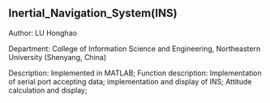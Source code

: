 ## Inertial_Navigation_System(INS)

Author: LU Honghao

Department: College of Information Science and Engineering, Northeastern University (Shenyang, China)

Description:
    Implemented in MATLAB; 
    Function description: 
                                     Implementation of serial port accepting data;
                                     implementation and display of INS; 
                                     Attitude calculation and display;
